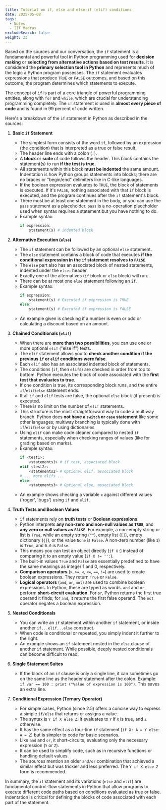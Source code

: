 ```yaml
---
title: Tutorial on if, else and else-if (elif) conditions
date: 2025-05-08
tags:
  - Notes 
  - IIT Madras
excludeSearch: false
weight: 23
---
```


Based on the sources and our conversation, the `if` statement is a fundamental and powerful tool in Python programming used for **decision making** or **selecting from alternative actions based on test results**. It is considered the **primary selection tool in Python** and represents much of the logic a Python program possesses. The `if` statement evaluates expressions that produce `TRUE` or `FALSE` outcomes, and based on this outcome, the program determines which statements to execute.

The concept of `if` is part of a core triangle of powerful programming entities, along with `for` and `while`, which are crucial for understanding programming completely. The `if` statement is used in **almost every piece of code** and is found in 99 percent of code written.

Here's a breakdown of the `if` statement in Python as described in the sources:

1.  **Basic `if` Statement**
    *   The simplest form consists of the word `if`, followed by an expression (the condition) that is interpreted as a true or false result.
    *   The header line ends with a colon (`:`).
    *   A **block** or **suite** of code follows the header. This block contains the statement(s) to run **if the test is true**.
    *   All statements within this block **must be indented** the same amount. Indentation is how Python groups statements into blocks; there are no braces or "begin/end" delimiters like in C-like languages.
    *   If the boolean expression evaluates to `TRUE`, the block of statements is executed. If it's `FALSE`, nothing associated with that `if` block is executed, and the program continues after the `if` statement's block.
    *   There must be at least one statement in the body, or you can use the `pass` statement as a placeholder. `pass` is a no-operation placeholder used when syntax requires a statement but you have nothing to do.
    *   Example syntax:
        ```python
        if expression:
            statement(s) # indented block
        ```

2.  **Alternative Execution (`else`)**
    *   The `if` statement can be followed by an optional `else` statement.
    *   The `else` statement contains a block of code that executes **if the conditional expression in the `if` statement resolves to `FALSE`**.
    *   The `else` part also has an associated block of nested statements, indented under the `else:` header.
    *   Exactly one of the alternatives (`if` block or `else` block) will run.
    *   There can be at most one `else` statement following an `if`.
    *   Example syntax:
        ```python
        if expression:
            statement(s) # Executed if expression is TRUE
        else:
            statement(s) # Executed if expression is FALSE
        ```
    *   An example given is checking if a number is even or odd or calculating a discount based on an amount.

3.  **Chained Conditionals (`elif`)**
    *   When there are **more than two possibilities**, you can use one or more optional `elif` ("else if") tests.
    *   The `elif` statement allows you to **check another condition if the previous `if` or `elif` conditions were false**.
    *   Each `elif` also has an associated indented block of statements.
    *   The conditions (`if`, then `elif`s) are checked in order from top to bottom. Python executes the block of code associated with the **first test that evaluates to true**.
    *   If one condition is true, its corresponding block runs, and the entire `if`/`elif`/`else` statement ends.
    *   If all `if` and `elif` tests are false, the optional `else` block (if present) is executed.
    *   There is no limit on the number of `elif` statements.
    *   This structure is the most straightforward way to code a multiway branch. Python does **not have a `switch` or `case` statement** like some other languages; multiway branching is typically done with `if`/`elif`/`else` or by using dictionaries.
    *   Using `elif` can make code cleaner compared to nested `if` statements, especially when checking ranges of values (like for grading based on marks).
    *   Example syntax:
        ```python
        if <test1>:
            <statements1> # if test, associated block
        elif <test2>:
            <statements2> # Optional elif, associated block
        # ... more elifs ...
        else:
            <statements3> # Optional else, associated block
        ```
    *   An example shows checking a variable `x` against different values ('roger', 'bugs') using `if` and `elif`.

4.  **Truth Tests and Boolean Values**
    *   `if` statements rely on **truth tests** or **Boolean expressions**.
    *   Python interprets **any non-zero and non-null values as `TRUE`**, and **any zero or null values as `FALSE`**. For example, a non-empty string or list is `True`, while an empty string (`""`), empty list (`[]`), empty dictionary (`{}`), or the value `None` is `False`. A non-zero number (like `1`) is `True`, and `0.0` is `False`.
    *   This means you can test an object directly (`if X:`) instead of comparing it to an empty value (`if X != '':`).
    *   The built-in values `True` and `False` are essentially predefined to have the same meanings as integer 1 and 0, respectively.
    *   **Comparison operators** (`>`, `>=`, `<`, `<=`, `==`, `!=`) are used to create boolean expressions. They return `True` or `False`.
    *   **Logical operators** (`and`, `or`, `not`) are used to combine boolean expressions. In Python, these are typed as words. `and` and `or` perform **short-circuit evaluation**. For `or`, Python returns the first true operand it finds; for `and`, it returns the first false operand. The `not` operator negates a boolean expression.

5.  **Nested Conditionals**
    *   You can write an `if` statement within another `if` statement, or inside another `if...elif...else` construct.
    *   When code is conditional or repeated, you simply indent it further to the right.
    *   An example shows an `if` statement nested in the `else` clause of another `if` statement. While possible, deeply nested conditionals can become difficult to read.

6.  **Single Statement Suites**
    *   If the block of an `if` clause is only a single line, it can sometimes go on the same line as the header statement after the colon. Example: `if var == 100 : print ("Value of expression is 100")`. This saves an extra line.

7.  **Conditional Expression (Ternary Operator)**
    *   For simple cases, Python (since 2.5) offers a concise way to express a simple `if/else` that returns or assigns a value.
    *   The syntax is `Y if X else Z`. It evaluates to `Y` if `X` is true, and `Z` otherwise.
    *   It has the same effect as a four-line `if` statement (`if X: A = Y else: A = Z`) but is simpler to code for basic scenarios.
    *   Like `and` and `or`, it short-circuits, evaluating only the necessary expression (`Y` or `Z`).
    *   It can be used to simplify code, such as in recursive functions or handling default values.
    *   The sources mention an older `and/or` combination that achieved a similar effect but was trickier and less preferred. The `Y if X else Z` form is recommended.

In summary, the `if` statement and its variations (`else` and `elif`) are fundamental control-flow statements in Python that allow programs to execute different code paths based on conditions evaluated as true or false. Indentation is critical for defining the blocks of code associated with each part of the statement.